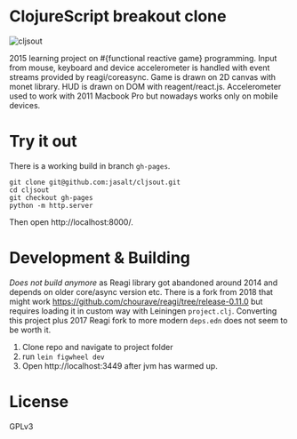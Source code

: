 # ClojureScript breakout clone

![cljsout](https://github.com/jasalt/cljsout/assets/2306521/16b3c842-11a0-446b-ae30-04503e79bf27)

2015 learning project on #{functional reactive game} programming. Input from mouse, keyboard and device accelerometer is handled with event streams provided by reagi/coreasync. Game is drawn on 2D canvas with monet library. HUD is drawn on DOM with reagent/react.js. Accelerometer used to work with 2011 Macbook Pro but nowadays works only on mobile devices.

# Try it out
There is a working build in branch `gh-pages`.

```
git clone git@github.com:jasalt/cljsout.git
cd cljsout
git checkout gh-pages
python -m http.server
```
Then open http://localhost:8000/.

# Development & Building

*Does not build anymore* as Reagi library got abandoned around 2014 and depends on older core/async version etc. There is a fork from 2018 that might work https://github.com/chourave/reagi/tree/release-0.11.0 but requires loading it in custom way with Leiningen `project.clj`. Converting this project plus 2017 Reagi fork to more modern `deps.edn` does not seem to be worth it.

1) Clone repo and navigate to project folder
2) run `lein figwheel dev`
3) Open http://localhost:3449 after jvm has warmed up.

# License

GPLv3
 
